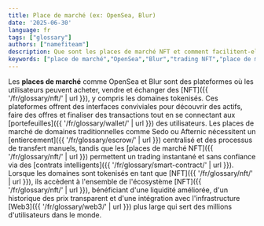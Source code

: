 ```yaml
---
title: Place de marché (ex: OpenSea, Blur)
date: '2025-06-30'
language: fr
tags: ["glossary"]
authors: ["namefiteam"]
description: Que sont les places de marché NFT et comment facilitent-elles le trading de domaines ?
keywords: ["place de marché","OpenSea","Blur","trading NFT","place de marché de domaines","marché secondaire"]
---
```


Les **places de marché** comme OpenSea et Blur sont des plateformes où les utilisateurs peuvent acheter, vendre et échanger des [NFT]({{ '/fr/glossary/nft/' | url }}), y compris les domaines tokenisés. Ces plateformes offrent des interfaces conviviales pour découvrir des actifs, faire des offres et finaliser des transactions tout en se connectant aux [portefeuilles]({{ '/fr/glossary/wallet/' | url }}) des utilisateurs. Les places de marché de domaines traditionnelles comme Sedo ou Afternic nécessitent un [entiercement]({{ '/fr/glossary/escrow/' | url }}) centralisé et des processus de transfert manuels, tandis que les [places de marché NFT]({{ '/fr/glossary/nft/' | url }}) permettent un trading instantané et sans confiance via des [contrats intelligents]({{ '/fr/glossary/smart-contract/' | url }}). Lorsque les domaines sont tokenisés en tant que [NFT]({{ '/fr/glossary/nft/' | url }}), ils accèdent à l'ensemble de l'écosystème [NFT]({{ '/fr/glossary/nft/' | url }}), bénéficiant d'une liquidité améliorée, d'un historique des prix transparent et d'une intégration avec l'infrastructure [Web3]({{ '/fr/glossary/web3/' | url }}) plus large qui sert des millions d'utilisateurs dans le monde.